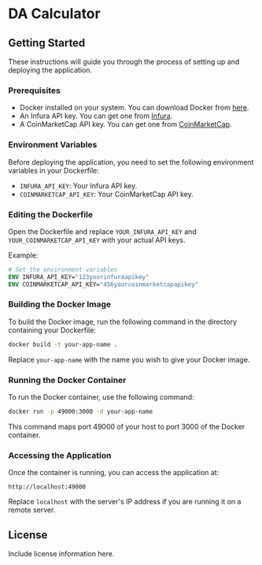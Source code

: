 # DA Calculator

## Getting Started

These instructions will guide you through the process of setting up and deploying the application.

### Prerequisites

- Docker installed on your system. You can download Docker from [here](https://www.docker.com/products/docker-desktop).
- An Infura API key. You can get one from [Infura](https://infura.io/).
- A CoinMarketCap API key. You can get one from [CoinMarketCap](https://pro.coinmarketcap.com/).

### Environment Variables

Before deploying the application, you need to set the following environment variables in your Dockerfile:

- `INFURA_API_KEY`: Your Infura API key.
- `COINMARKETCAP_API_KEY`: Your CoinMarketCap API key.

### Editing the Dockerfile

Open the Dockerfile and replace `YOUR_INFURA_API_KEY` and `YOUR_COINMARKETCAP_API_KEY` with your actual API keys.

Example:

```Dockerfile
# Set the environment variables
ENV INFURA_API_KEY="123yourinfuraapikey"
ENV COINMARKETCAP_API_KEY="456yourcoinmarketcapapikey"
```

### Building the Docker Image

To build the Docker image, run the following command in the directory containing your Dockerfile:

```bash
docker build -t your-app-name .
```

Replace `your-app-name` with the name you wish to give your Docker image.

### Running the Docker Container

To run the Docker container, use the following command:

```bash
docker run -p 49000:3000 -d your-app-name
```

This command maps port 49000 of your host to port 3000 of the Docker container.

### Accessing the Application

Once the container is running, you can access the application at:

```
http://localhost:49000
```

Replace `localhost` with the server's IP address if you are running it on a remote server.

## License

Include license information here.
